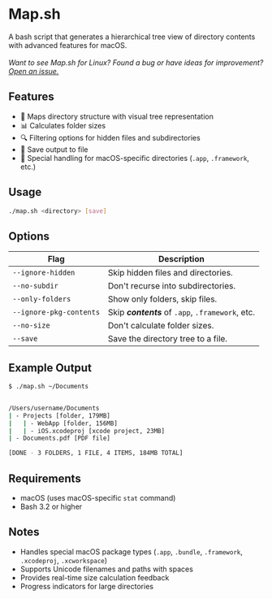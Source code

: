 # Map.sh

A bash script that generates a hierarchical tree view of directory contents with advanced features for macOS.
<br />
<br />
_Want to see Map.sh for Linux? Found a bug or have ideas for improvement? [Open an issue.](https://github.com/milestones14/map-sh/issues/new)_
## Features

- 📁 Maps directory structure with visual tree representation
- 📊 Calculates folder sizes
- 🔍 Filtering options for hidden files and subdirectories
- 💾 Save output to file
- 🚀 Special handling for macOS-specific directories (`.app`, `.framework`, etc.)

## Usage

```bash
./map.sh <directory> [save]
```

## Options
| Flag                    | Description                                       |
|------------------------ | ------------------------------------------------- |
| `--ignore-hidden`       | Skip hidden files and directories.                |
| `--no-subdir`           | Don't recurse into subdirectories.                |
| `--only-folders`        | Show only folders, skip files.                    |
| `--ignore-pkg-contents` | Skip **_contents_** of `.app`, `.framework`, etc. |
| `--no-size`             | Don't calculate folder sizes.                     |
| `--save`                | Save the directory tree to a file.                |


## Example Output

```bash
$ ./map.sh ~/Documents


/Users/username/Documents
| - Projects [folder, 179MB]
|   | - WebApp [folder, 156MB]
|   | - iOS.xcodeproj [xcode project, 23MB]
| - Documents.pdf [PDF file]

[DONE - 3 FOLDERS, 1 FILE, 4 ITEMS, 184MB TOTAL]
```

## Requirements

- macOS (uses macOS-specific `stat` command)
- Bash 3.2 or higher

## Notes

- Handles special macOS package types (`.app`, `.bundle`, `.framework`, `.xcodeproj`, `.xcworkspace`)
- Supports Unicode filenames and paths with spaces
- Provides real-time size calculation feedback
- Progress indicators for large directories
